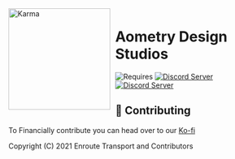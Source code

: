 <img width="200" height="200" align="left" style="float: left; margin: 0 10px 0 0;" alt="Karma" src="https://i.imgur.com/8hQoOwS.png"> 

# Aometry Design Studios

![Requires](https://img.shields.io/badge/requires-discordJS-5865F2?style=for-the-badge)
<a href="https://enrt.me/discord"><img src="https://img.shields.io/discord/636354429049896991?color=5865F2&label=Enroute&style=for-the-badge" alt="Discord Server"></a>
<a href="https://discord.gg/zturVQrhTG"><img src="https://img.shields.io/discord/882220041477709856?color=5865F2&label=Discord&style=for-the-badge" alt="Discord Server"></a>

## 🤝 Contributing
To Financially contribute you can head over to our [Ko-fi](https://ko-fi.com/enroute)

Copyright (C) 2021 Enroute Transport and Contributors
